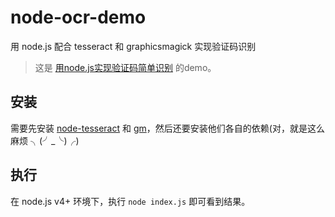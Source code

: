 # node-ocr-demo
用 node.js 配合 tesseract 和 graphicsmagick 实现验证码识别

> 这是 [用node.js实现验证码简单识别](http://think2011.net/2016/01/31/node-ocr/) 的demo。

## 安装
需要先安装 [node-tesseract](https://github.com/desmondmorris/node-tesseract) 和 [gm](https://github.com/aheckmann/gm)，然后还要安装他们各自的依赖(对，就是这么麻烦 ╮(╯_╰)╭)

## 执行
在 node.js v4+ 环境下，执行 `node index.js` 即可看到结果。
